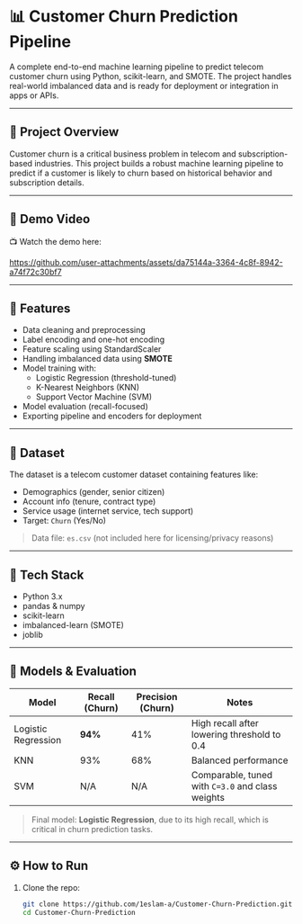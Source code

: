 # 📊 Customer Churn Prediction Pipeline

A complete end-to-end machine learning pipeline to predict telecom customer churn using Python, scikit-learn, and SMOTE. The project handles real-world imbalanced data and is ready for deployment or integration in apps or APIs.

---

## 📌 Project Overview

Customer churn is a critical business problem in telecom and subscription-based industries. This project builds a robust machine learning pipeline to predict if a customer is likely to churn based on historical behavior and subscription details.

---
## 🎥 Demo Video
📺 Watch the demo here: 


https://github.com/user-attachments/assets/da75144a-3364-4c8f-8942-a74f72c30bf7


---
## 🚀 Features

- Data cleaning and preprocessing
- Label encoding and one-hot encoding
- Feature scaling using StandardScaler
- Handling imbalanced data using **SMOTE**
- Model training with:
  - Logistic Regression (threshold-tuned)
  - K-Nearest Neighbors (KNN)
  - Support Vector Machine (SVM)
- Model evaluation (recall-focused)
- Exporting pipeline and encoders for deployment

---

## 📂 Dataset

The dataset is a telecom customer dataset containing features like:
- Demographics (gender, senior citizen)
- Account info (tenure, contract type)
- Service usage (internet service, tech support)
- Target: `Churn` (Yes/No)

> Data file: `es.csv` (not included here for licensing/privacy reasons)

---

## 🧰 Tech Stack

- Python 3.x
- pandas & numpy
- scikit-learn
- imbalanced-learn (SMOTE)
- joblib

---

## 🧠 Models & Evaluation

| Model               | Recall (Churn) | Precision (Churn) | Notes                                                  |
|---------------------|----------------|-------------------|--------------------------------------------------------|
| Logistic Regression | **94%**        | 41%               | High recall after lowering threshold to 0.4            |
| KNN                 | 93%            | 68%               | Balanced performance                                   |
| SVM                 | N/A            | N/A               | Comparable, tuned with `C=3.0` and class weights       |

> Final model: **Logistic Regression**, due to its high recall, which is critical in churn prediction tasks.

---

## ⚙️ How to Run

1. Clone the repo:
   ```bash
   git clone https://github.com/1eslam-a/Customer-Churn-Prediction.git
   cd Customer-Churn-Prediction
